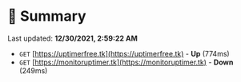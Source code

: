 # 📖 Summary
Last updated: **12/30/2021, 2:59:22 AM**

- `GET` [https://uptimerfree.tk](https://uptimerfree.tk) - **Up** (774ms)
- `GET` [https://monitoruptimer.tk](https://monitoruptimer.tk) - **Down** (249ms)
